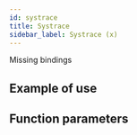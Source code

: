 ```yaml
---
id: systrace
title: Systrace
sidebar_label: Systrace (x)
---
```


Missing bindings

## Example of use

## Function parameters
